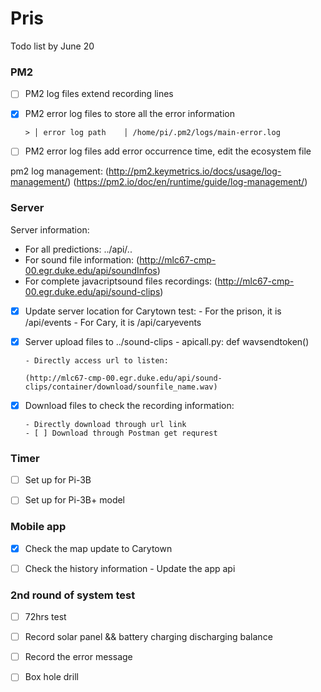 # Pris

Todo list by June 20 
### PM2  
- [ ] PM2 log files extend recording lines 

- [x] PM2 error log files to store all the error information

      > │ error log path    │ /home/pi/.pm2/logs/main-error.log

- [ ] PM2 error log files add error occurrence time, edit the ecosystem file 

pm2 log management: (http://pm2.keymetrics.io/docs/usage/log-management/)
(https://pm2.io/doc/en/runtime/guide/log-management/)


### Server 
Server information: 

- For all predictions: ../api/..
- For sound file information: (http://mlc67-cmp-00.egr.duke.edu/api/soundInfos)
- For complete javacriptsound files recordings: (http://mlc67-cmp-00.egr.duke.edu/api/sound-clips) 

- [x] Update server location for Carytown test: 
      - For the prison, it is /api/events
      - For Cary, it is /api/caryevents
      
- [x] Server upload files to ../sound-clips
      - apicall.py: def wavsendtoken()
      
      - Directly access url to listen: 
      
      (http://mlc67-cmp-00.egr.duke.edu/api/sound-clips/container/download/sounfile_name.wav)

- [x] Download files to check the recording information: 

      - Directly download through url link 
      - [ ] Download through Postman get requrest 

### Timer 
- [ ] Set up for Pi-3B

- [ ] Set up for Pi-3B+ model 

### Mobile app 
- [x] Check the map update to Carytown

- [ ] Check the history information 
      - Update the app api

### 2nd round of system test 
- [ ] 72hrs test 

- [ ] Record solar panel && battery charging discharging balance 

- [ ] Record the error message 

- [ ] Box hole drill

